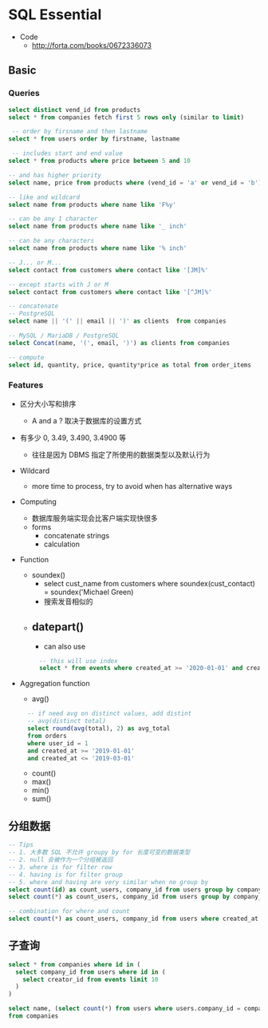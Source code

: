 # SQL Essential

- Code
  - http://forta.com/books/0672336073

## Basic

### Queries

```sql
select distinct vend_id from products
select * from companies fetch first 5 rows only (similar to limit)

 -- order by firsname and then lastname
select * from users order by firstname, lastname

 -- includes start and end value
select * from products where price between 5 and 10

-- and has higher priority
select name, price from products where (vend_id = 'a' or vend_id = 'b') and prod_price >= 10

-- like and wildcard
select name from products where name like 'F%y'

-- can be any 1 character
select name from products where name like '_ inch'

-- can be any characters
select name from products where name like '% inch'

-- J... or M...
select contact from customers where contact like '[JM]%'

-- except starts with J or M
select contact from customers where contact like '[^JM]%'

-- concatenate
-- PostgreSQL
select name || '(' || email || ')' as clients  from companies

-- MySQL / MariaDB / PostgreSQL
select Concat(name, '(', email, ')') as clients from companies

-- compute
select id, quantity, price, quantity*price as total from order_items
```

### Features

- 区分大小写和排序
  - A and a ? 取决于数据库的设置方式
- 有多少 0, 3.49, 3.490, 3.4900 等
  - 往往是因为 DBMS 指定了所使用的数据类型以及默认行为
- Wildcard
  - more time to process, try to avoid when has alternative ways
- Computing
  - 数据库服务端实现会比客户端实现快很多
  - forms
    - concatenate strings
    - calculation
- Function
  - soundex()
    - select cust_name from customers where soundex(cust_contact) = soundex('Michael Green)
    - 搜索发音相似的
  - datepart()
    -
    - can also use
    ```sql
      -- this will use index
      select * from events where created_at >= '2020-01-01' and created_at <= '2020-02-01'
    ```
- Aggregation function
  - avg()
  ```sql
    -- if need avg on distinct values, add distint
    -- avg(distinct total)
    select round(avg(total), 2) as avg_total
    from orders
    where user_id = 1
    and created_at >= '2019-01-01'
    and created_at <= '2019-03-01'
  ```

  - count()
  - max()
  - min()
  - sum()

## 分组数据

``` sql
-- Tips
-- 1. 大多数 SQL 不允许 groupy by for 长度可变的数据类型
-- 2. null 会被作为一个分组被返回
-- 3. where is for filter row
-- 4. having is for filter group
-- 5. where and having are very similar when no group by
select count(id) as count_users, company_id from users group by company_id
select count(*) as count_users, company_id from users group by company_id having count(*) >= 100

-- combination for where and count
select count(*) as count_users, company_id from users where created_at > '20180101' group by company_id having count(*) >= 100
```

## 子查询

```sql
select * from companies where id in (
  select company_id from users where id in (
    select creator_id from events limit 10
  )
)

select name, (select count(*) from users where users.company_id = companies.id) as users
from companies
```

<!-- start from Ch12 -->

